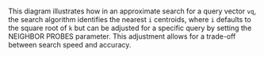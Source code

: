 # 

This diagram illustrates how in an approximate search for a query vector `vq`​, the search algorithm identifies the nearest `i` centroids, where `i` defaults to the square root of `k` but can be adjusted for a specific query by setting the NEIGHBOR PROBES parameter. This adjustment allows for a trade-off between search speed and accuracy.

